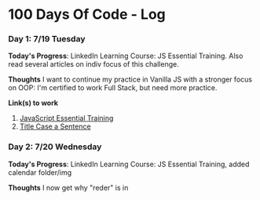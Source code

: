 # 100 Days Of Code - Log


### Day 1: 7/19 Tuesday

**Today's Progress**: LinkedIn Learning Course: JS Essential Training. Also read several articles on indiv focus of this challenge. 

**Thoughts** I want to continue my practice in Vanilla JS with a stronger focus on OOP: I'm certified to work Full Stack, but need more practice. 

**Link(s) to work**
1. [JavaScript Essential Training](https://www.linkedin.com/learning/javascript-essential-training/javascript-language-basics)
2. [Title Case a Sentence](https://www.freecodecamp.com/challenges/title-case-a-sentence)


### Day 2: 7/20 Wednesday

**Today's Progress**: LinkedIn Learning Course: JS Essential Training, added calendar folder/img

**Thoughts** I now get why "reder" is in <script> in html 

**Link(s) to work**
1. [JavaScript Essential Training](https://www.linkedin.com/learning/javascript-essential-training/javascript-language-basics)
  

### Day 3: 7/21 Wednesday

**Today's Progress**: LinkedIn Learning Course, practiced writing objects with methods and testing them.

**Thoughts** Methods confused me-now I know that they are just functions in an object.  

**Link(s) to work**
1. [JavaScript Essential Training](https://www.linkedin.com/learning/javascript-essential-training/javascript-language-basics)
  
### Day 4: 7/22 Thursday

**Today's Progress**: LinkedIn Learning Course-Object Classes, FreeCodeCamp Objects

**Thoughts** Will research today how to write Classes with nested parameters. 

**Link(s) to work**
1. [JavaScript Essential Training](https://www.linkedin.com/learning/javascript-essential-training/javascript-language-basics)
  
  
### Day 5: 7/23 Friday
**Today's Progress**: LinkedIn Learning Course-Object Classes, FreeCodeCamp Objects

**Thoughts** Will research today how to write Classes with nested parameters. 

**Link(s) to work**
1. [JavaScript Essential Training](https://www.linkedin.com/learning/javascript-essential-training/javascript-language-basics)


### Day 6: 7/23 Saturday
**Today's Progress**: LinkedIn Learning Course-Object Classes and Constructors: practiced making Classes, importing them as modules, manipulating data, and writing data to html

**Thoughts** Writing object properties to specific html tags is harder than I thought: I ended up just displaying the whole object in normal (ugly) formatting.  I won't stress about it now-it will probably come up later.  I also can see if I can adapt something else that I do know to work with this. 

**Link(s) to work**
1. [JavaScript Essential Training](https://www.linkedin.com/learning/javascript-essential-training/javascript-language-basics)
  
### Day 7: 7/24 Sunday
**Today's Progress**: Studied objects and constructors in "Javascript For Kids" by Nick Morgan

**Thoughts** Good book, but I wish it had Object Classes included, but they are quite new
  
### Day 8: 7/25 Monday
**Today's Progress**: Completed challenge in the Objects section of the LinkedIn JS course.  Also did a bit of microsoft training. 

**Thoughts** This is a good course, especially combined with the JS For Kids book. The book gave me a little extra help with methods. 

### Day 9: 7/26 Tuesday
**Today's Progress**: Practiced OOP, completed P section of course, planned out a practice app (animals making thier sounds)

**Thoughts** I'm excited to write my first OOP. I'm looking into how I want to do the images of the animals.
 
### Day 10: 7/27 Wednesday
**Today's Progress**: Got sucked into a rabbit hole researching and comparing apps.  Reviewed some practice code. Most of what I did today was really interview prep. 

**Thoughts** I didn't get to actually code today, but there was a lot of studying and research. 


### Day 11: 7/28 Thursday
**Today's Progress**: Started writing out my code for the Animal Sound OOP that I mapped out on Tuesday, practiced interacting with the DOM. 

**Thoughts** This project will be fun.  

**Link(s) to work**
1. [Animal Sounds Repo](https://github.com/TandiweP/AnimalSounds)
  
### Day 12: 7/29 Friday
**Today's Progress**: Added Boostrap CDN to my Animal Sound Repo and modified existing DOM management to fit those tags.  

**Thoughts** I'm traveling so I will listen to "CodeNewbie" and my developer audiobook.  I'm hoping to get time to work tonight so I may update it then. 

**Link(s) to work**
1. [Animal Sounds Repo](https://github.com/TandiweP/AnimalSounds)

### Day 13: 7/30 Saturday
**Today's Progress**: Due to traveling all day, I focused on researching different types of pipelines and reviewed OOP via online articles. I also saved someone's life, btw.  

**Thoughts** Researching on the go is doable, but it does not compare to actually coding. 

  
### Day 14: 7/31 Sunday
**Today's Progress**: I studied today and reviewed my LinkedIn.  I don't code on Sundays unless I have to.  

### Day 15: 8/1 Monday
**Today's Progress**: Interview prep, starting a new approach to algorithms. 

**Thoughts** I registered for HackerRank today.  
  
### Day 16: 8/2 Tuesday
**Today's Progress**: Interviewed via zoom, reviewed portfolio and made list of changes, started changing "SpeakSpeare", added a new object to "Animal Sounds", and completed a HackerRank challenge.   

**Thoughts** I am enjoying OOP and algorithms.  

**Link(s) to work**
1. [Animal Sounds Repo](https://github.com/TandiweP/AnimalSounds)  
2. [HackerRank](https://www.hackerrank.com)  
  
 ### Day 17: 8/3 Wednesday
**Today's Progress**: Worked on re-structuring "SpeakSpeare", reading articles, studying algorithms.   

**Thoughts** I really don't like my css setup for "SpeakSpeare"  

 ### Day 18: 8/4 Thursday
**Today's Progress**: SpeakSpeare re-styling, intense algorithm study.   

**Thoughts** Big O! And I think I'll just redo SpeakSpeare - don't like the way it is set up. 

### Day 19: 8/5 Friday
**Today's Progress**: LinkedIn JS course: DOM manipulation, specifically querySelector practice.  Also started a new algorith course. 

**Thoughts** It's good to brush up on the DOM-it's easy to forget how the syntax for selectors work.  It's also nice that I can do it easily in the chrome browser. 

**Link(s) to work**
1. [JavaScript Essential Training](https://www.linkedin.com/learning/javascript-essential-training/javascript-language-basics)
  
 ### Day 20: 8/6 Saturday
**Today's Progress**: querySelector and querySelectorAll practice.  Also doing them algorithms

**Thoughts** This log is kinda mundane and annoying...
  
**Link(s) to work**
1. [JavaScript Essential Training](https://www.linkedin.com/learning/javascript-essential-training/javascript-language-basics)

 ### Day 21: 8/7 Sunday
**Today's Progress**: Read "Algorithmic Programming" from No Starch Press
  
  
### Day 22: 8/8 Monday
**Today's Progress**: JS course, Did the MarkDown Tutorial, Started refactoring the scales repo. 
**Thoughts** I started a course today that I forgot I had bought on Udemy in 2020 **eyeroll**. 
  
**Link(s) to work**
1. [JavaScript Essential Training](https://www.linkedin.com/learning/javascript-essential-training/javascript-language-basics) 
2. [Scales Repo] (https://github.com/TandiweP/scales) 
  

### Day 23: 8/9 Tuesday
**Today's Progress**: Worked on Scales repo, but didn't like the changes and retreated.  Spent time on MDN and Udemy. Practiced navigating the command line. 
**Thoughts** I'm mapping it out on paper and deciding how many seperate components I want it to have. 
  
**Link(s) to work**
1. [Scales Repo] (https://github.com/TandiweP/scales) 
  
  
### Day 24: 8/10 Wednesday 
**Today**: Made new branch "rescale" of scales repo and combined two components into one. I also did a lot of css on it.  The form is working well, but I need to refactor my onSubmit function becuase I'm not even getting a console response:  **debugging time**!
  
 ### Day 25: 8/11 Thursday 
**Today**: Using "parseFloat" and "e.preventDefault" (after quite a lot of Chrome DevTools debugging and Stack Overflow searching) to get my gross, tare, net, and tons calculations to work on submit of the form. 
  
**Thoughts** I want to get them displaying on the page tomorrow.  I also want to set the calculation function to round it to two decimals (so I don't have eight digit responses in the tons hook). Later on, I want to set up a back end that will push results to data so it is recorded with date and time stamps for admin use.  

  
  ### Day 26: 8/12 Friday 
**Today**: Added new object to the Animal Sounds repo, reviewed arrays and sub-arrays on freecodecamp, added a new data set to Horror Films Repo, messed up Scales repo and had to retreat. 

### Day 27: 8/13 Saturday
**Today's Progress**: Continued work on scales repo and did more JS LinkedIn Course. Experimented with classList modifications.
  
**Thoughts** There are many ways to manipulate the DOM to show the results of the scale calculations, but I need to commit to one instead of building it, deleting it, then rebuilding it a different way, for eternity. 
  
**Link(s) to work**
1. [Scales Repo] (https://github.com/TandiweP/scales) 
2. [JavaScript Essential Training](https://www.linkedin.com/learning/javascript-essential-training/javascript-language-basics)

  
  ### Day 28: 8/14 Sunday 
**Today**: Read up on JQUERY and DOM manipulation.  
  
  ### Day 29: 8/15 Monday
**Today's Progress**: Added a table to scale repo which will render calculation results to the DOM.  I'm researching what render method to use. 
  
**Thoughts** I think I will add a local data file to push data to so it can be stored and recalled.  I could pass these data props to the table function and render it that way.   
  
**Link(s) to work**
1. [Scales Repo] (https://github.com/TandiweP/scales) 

  
    ### Day 30: 8/16 Tuesday
**Today's Progress**: Studied conditional functions and initialized a new repo which will allow users to select ice cream flavors, and availability will depend on a if/else statement. 
  
**Thoughts** I will start making more mini repos to practice basic concepts-its fun to have mini projects.   
  
**Link(s) to work**
1. [Ice Cream Menu] (https://github.com/TandiweP/IceCreamMenu) 
  
  
  
